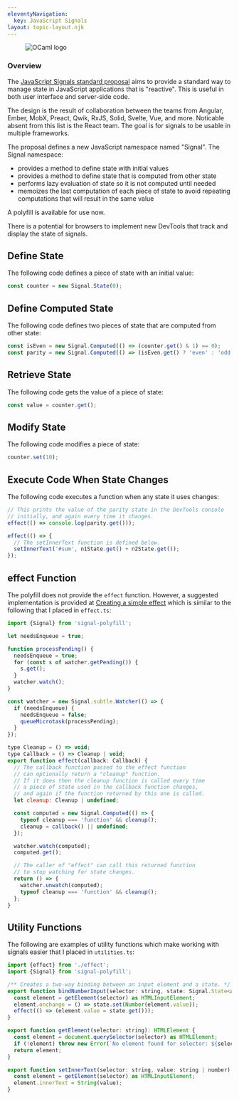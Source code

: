 ```yaml
---
eleventyNavigation:
  key: JavaScript Signals
layout: topic-layout.njk
---
```


<figure style="width: 30%">
  <img alt="OCaml logo" style="border: 0"
    src="/blog/assets/signals-logo.png?v={{pkg.version}}">
</figure>

### Overview

The <a href="https://github.com/tc39/proposal-signals"
target="_blank">JavaScript Signals standard proposal</a>
aims to provide a standard way to manage state in JavaScript applications
that is "reactive".
This is useful in both user interface and server-side code.

The design is the result of collaboration between the teams from
Angular, Ember, MobX, Preact, Qwik, RxJS, Solid, Svelte, Vue, and more.
Noticable absent from this list is the React team.
The goal is for signals to be usable in multiple frameworks.

The proposal defines a new JavaScript namespace named "Signal".
The Signal namespace:

- provides a method to define state with initial values
- provides a method to define state that is computed from other state
- performs lazy evaluation of state so it is not computed until needed
- memoizes the last computation of each piece of state to avoid
  repeating computations that will result in the same value

A polyfill is available for use now.

There is a potential for browsers to implement new DevTools
that track and display the state of signals.

## Define State

The following code defines a piece of state with an initial value:

```js
const counter = new Signal.State(0);
```

## Define Computed State

The following code defines two pieces of state
that are computed from other state:

```js
const isEven = new Signal.Computed(() => (counter.get() & 1) == 0);
const parity = new Signal.Computed(() => (isEven.get() ? 'even' : 'odd'));
```

## Retrieve State

The following code gets the value of a piece of state:

```js
const value = counter.get();
```

## Modify State

The following code modifies a piece of state:

```js
counter.set(10);
```

## Execute Code When State Changes

The following code executes a function when any state it uses changes:

```js
// This prints the value of the parity state in the DevTools console
// initially, and again every time it changes.
effect(() => console.log(parity.get()));

effect(() => {
  // The setInnerText function is defined below.
  setInnerText('#sum', n1State.get() + n2State.get());
});
```

## effect Function

The polyfill does not provide the `effect` function.
However, a suggested implementation is provided at
<a href="https://github.com/tc39/proposal-signals/tree/main/packages/signal-polyfill#creating-a-simple-effect"
target="_blank">Creating a simple effect</a>
which is similar to the following that I placed in `effect.ts`:

```js
import {Signal} from 'signal-polyfill';

let needsEnqueue = true;

function processPending() {
  needsEnqueue = true;
  for (const s of watcher.getPending()) {
    s.get();
  }
  watcher.watch();
}

const watcher = new Signal.subtle.Watcher(() => {
  if (needsEnqueue) {
    needsEnqueue = false;
    queueMicrotask(processPending);
  }
});

type Cleanup = () => void;
type Callback = () => Cleanup | void;
export function effect(callback: Callback) {
  // The callback function passed to the effect function
  // can optionally return a "cleanup" function.
  // If it does then the cleanup function is called every time
  // a piece of state used in the callback function changes,
  // and again if the function returned by this one is called.
  let cleanup: Cleanup | undefined;

  const computed = new Signal.Computed(() => {
    typeof cleanup === 'function' && cleanup();
    cleanup = callback() || undefined;
  });

  watcher.watch(computed);
  computed.get();

  // The caller of "effect" can call this returned function
  // to stop watching for state changes.
  return () => {
    watcher.unwatch(computed);
    typeof cleanup === 'function' && cleanup();
  };
}
```

## Utility Functions

The following are examples of utility functions
which make working with signals easier that I placed in `utilities.ts`:

```js
import {effect} from './effect';
import {Signal} from 'signal-polyfill';

/** Creates a two-way binding between an input element and a state. */
export function bindNumberInput(selector: string, state: Signal.State<any>) {
  const element = getElement(selector) as HTMLInputElement;
  element.onchange = () => state.set(Number(element.value));
  effect(() => (element.value = state.get()));
}

export function getElement(selector: string): HTMLElement {
  const element = document.querySelector(selector) as HTMLElement;
  if (!element) throw new Error(`No element found for selector: ${selector}`);
  return element;
}

export function setInnerText(selector: string, value: string | number) {
  const element = getElement(selector) as HTMLInputElement;
  element.innerText = String(value);
}
```
